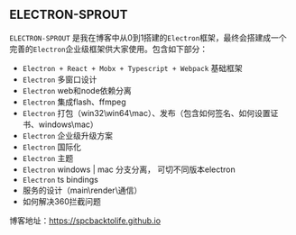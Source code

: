 ## ELECTRON-SPROUT
`ELECTRON-SPROUT` 是我在博客中从0到1搭建的`Electron`框架，最终会搭建成一个完善的`Electron`企业级框架供大家使用。包含如下部分：
- `Electron + React + Mobx + Typescript + Webpack` 基础框架
- `Electron` 多窗口设计
- `Electron` web和node依赖分离
- `Electron` 集成flash、ffmpeg
- `Electron` 打包（win32\win64\mac）、发布（包含如何签名、如何设置证书、windows\mac）
- `Electron` 企业级升级方案
- `Electron` 国际化
- `Electron` 主题
- `Electron` windows | mac 分支分离， 可切不同版本electron
- `Electron` ts bindings
- 服务的设计（main\render\通信）
- 如何解决360拦截问题

博客地址：https://spcbacktolife.github.io
